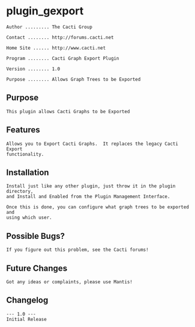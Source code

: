 # plugin_gexport

    Author ......... The Cacti Group

    Contact ........ http://forums.cacti.net

    Home Site ...... http://www.cacti.net

    Program ........ Cacti Graph Export Plugin

    Version ........ 1.0

    Purpose ........ Allows Graph Trees to be Exported

## Purpose

    This plugin allows Cacti Graphs to be Exported

## Features

    Allows you to Export Cacti Graphs.  It replaces the legacy Cacti Export
	functionality.
	
## Installation

    Install just like any other plugin, just throw it in the plugin directory,
    and Install and Enabled from the Plugin Management Interface.

    Once this is done, you can configure what graph trees to be exported and
	using which user.
    
## Possible Bugs?
   
    If you figure out this problem, see the Cacti forums!

## Future Changes
    
    Got any ideas or complaints, please use Mantis!

## Changelog

	--- 1.0 ---
	Initial Release
